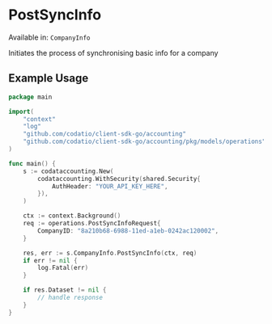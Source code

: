 # PostSyncInfo
Available in: `CompanyInfo`

Initiates the process of synchronising basic info for a company

## Example Usage
```go
package main

import(
	"context"
	"log"
	"github.com/codatio/client-sdk-go/accounting"
	"github.com/codatio/client-sdk-go/accounting/pkg/models/operations"
)

func main() {
    s := codataccounting.New(
        codataccounting.WithSecurity(shared.Security{
            AuthHeader: "YOUR_API_KEY_HERE",
        }),
    )

    ctx := context.Background()    
    req := operations.PostSyncInfoRequest{
        CompanyID: "8a210b68-6988-11ed-a1eb-0242ac120002",
    }

    res, err := s.CompanyInfo.PostSyncInfo(ctx, req)
    if err != nil {
        log.Fatal(err)
    }

    if res.Dataset != nil {
        // handle response
    }
}
```